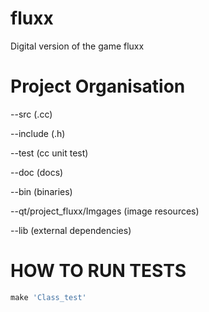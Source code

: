 fluxx
=====


Digital version of the game fluxx


Project Organisation
====================
--src 		(.cc) 


--include	(.h)


--test		(cc unit test)


--doc		(docs)


--bin		(binaries)


--qt/project_fluxx/Imgages		(image resources)


--lib		(external dependencies)

HOW TO RUN TESTS
================
```Makefile
make 'Class_test'
```
